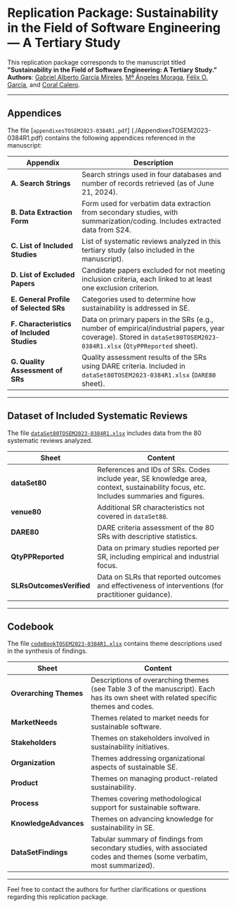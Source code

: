 # Replication Package: Sustainability in the Field of Software Engineering — A Tertiary Study

This replication package corresponds to the manuscript titled **"Sustainability in the Field of Software Engineering: A Tertiary Study."**  
**Authors**: [Gabriel Alberto García Mireles](https://orcid.org/0000-0003-4633-7410), [Mª Ángeles Moraga](https://orcid.org/0000-0001-9165-7144), [Félix O. García](https://orcid.org/0000-0001-6460-0353), and [Coral Calero](https://orcid.org/0000-0003-0728-4176).

---

## Appendices

The file [`appendixesTOSEM2023-0384R1.pdf`] (./AppendixesTOSEM2023-0384R1.pdf) contains the following appendices referenced in the manuscript:

| Appendix | Description |
|---------|-------------|
| **A. Search Strings** | Search strings used in four databases and number of records retrieved (as of June 21, 2024). |
| **B. Data Extraction Form** | Form used for verbatim data extraction from secondary studies, with summarization/coding. Includes extracted data from S24. |
| **C. List of Included Studies** | List of systematic reviews analyzed in this tertiary study (also included in the manuscript). |
| **D. List of Excluded Papers** | Candidate papers excluded for not meeting inclusion criteria, each linked to at least one exclusion criterion. |
| **E. General Profile of Selected SRs** | Categories used to determine how sustainability is addressed in SE. |
| **F. Characteristics of Included Studies** | Data on primary papers in the SRs (e.g., number of empirical/industrial papers, year coverage). Stored in `dataSet80TOSEM2023-0384R1.xlsx` (`QtyPPReported` sheet). |
| **G. Quality Assessment of SRs** | Quality assessment results of the SRs using DARE criteria. Included in `dataSet80TOSEM2023-0384R1.xlsx` (`DARE80` sheet). |

---

## Dataset of Included Systematic Reviews

The file [`dataSet80TOSEM2023-0384R1.xlsx`](./dataSet80TOSEM2023-0384R1.xlsx) includes data from the 80 systematic reviews analyzed.

| Sheet | Content |
|-------|---------|
| **dataSet80** | References and IDs of SRs. Codes include year, SE knowledge area, context, sustainability focus, etc. Includes summaries and figures. |
| **venue80** | Additional SR characteristics not covered in `dataSet80`. |
| **DARE80** | DARE criteria assessment of the 80 SRs with descriptive statistics. |
| **QtyPPReported** | Data on primary studies reported per SR, including empirical and industrial focus. |
| **SLRsOutcomesVerified** | Data on SLRs that reported outcomes and effectiveness of interventions (for practitioner guidance). |

---

## Codebook

The file [`codeBookTOSEM2023-0384R1.xlsx`](./codeBookTOSEM2023-0384R1.xlsx) contains theme descriptions used in the synthesis of findings.

| Sheet | Content |
|-------|---------|
| **Overarching Themes** | Descriptions of overarching themes (see Table 3 of the manuscript). Each has its own sheet with related specific themes and codes. |
| **MarketNeeds** | Themes related to market needs for sustainable software. |
| **Stakeholders** | Themes on stakeholders involved in sustainability initiatives. |
| **Organization** | Themes addressing organizational aspects of sustainable SE. |
| **Product** | Themes on managing product-related sustainability. |
| **Process** | Themes covering methodological support for sustainable software. |
| **KnowledgeAdvances** | Themes on advancing knowledge for sustainability in SE. |
| **DataSetFindings** | Tabular summary of findings from secondary studies, with associated codes and themes (some verbatim, most summarized). |

---

Feel free to contact the authors for further clarifications or questions regarding this replication package.
